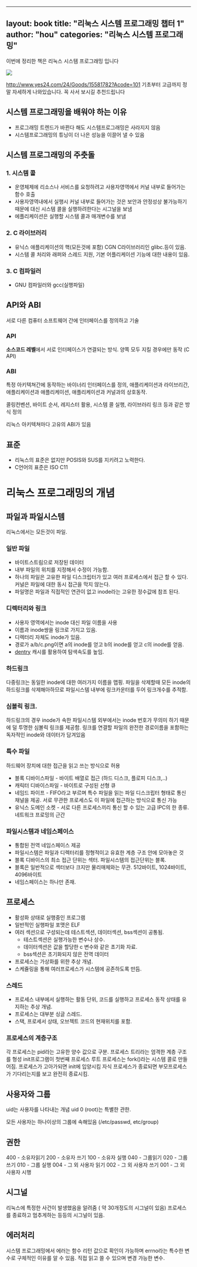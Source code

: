 
---
layout: book
title: "리눅스 시스템 프로그래밍 챕터 1"
author: "hou"
categories: "리눅스 시스템 프로그래밍"
---

이번에 정리한 책은 리눅스 시스템 프로그래밍 입니다

![](http://image.yes24.com/momo/TopCate438/MidCate002/43714344.jpg)

http://www.yes24.com/24/Goods/15581782?Acode=101
기초부터 고급까지 정말 자세하게 나와있습니다. 꼭 사서 보시길 추천드립니다

## 시스템 프로그래밍을 배워야 하는 이유

* 프로그래밍 트렌드가 바뀐다 해도 시스템프로그래밍은 사라지지 않음
* 시스템프로그래밍의 튜닝이 더 나은 성능을 이끌어 낼 수 있음

## 시스템 프로그래밍의 주춧돌
### 1. 시스템 콜
* 운영체제에 리소스나 서비스를 요청하려고 사용자영역에서 커널 내부로 들어가는 함수 호출 
* 사용자영역내에서 실행시 커널 내부로 들어가는 것은 보안과 안정성상 불가능하기 때문에 대신 시스템 콜을 실행하려한다는 시그널을 보냄
* 에플리케이션은 실행할 시스템 콜과 매개변수를 보냄 

### 2. C 라이브러리 
* 유닉스 애플리케이션의 핵(모든것에 포함) CGN C라이브러리인 glibc.등이 있음. 
* 시스템 콜 처리와 래퍼와 스레드 지원, 기본 어플리케이션 기능에 대한 내용이 있음.

### 3. C 컴파일러
* GNU 컴파일러와 gcc(실행파일)

## API와 ABI

서로 다른 컴퓨터 소프트웨어 간에 인터페이스를 정의하고 기술 

### API
**소스코드 레벨**에서 서로 인터페이스가 연결되는 방식. 양쪽 모두 지킬 경우에만 동작 (C API)

### ABI
특정 아키텍쳐간에 동작하는 바이너리 인터페이스를 정의, 애플리케이션과 라이브리간, 애플리케이션과 애플리케이션, 애플리케이션과 커널과의 상호동작. 

콜링컨벤션, 바이트 순서, 레지스터 활용, 시스템 콜 실행, 라이브러리 링크 등과 같은 방식 정의

리눅스 아키텍쳐마다 고유의 ABI가 있음

## 표준

* 리눅스의 표준은 없지만 POSIS와 SUS를 지키려고 노력한다.
* C언어의 표준은 ISO C11

# 리눅스 프로그래밍의 개념

## 파일과 파일시스템

리눅스에서는 모든것이 파일.

### 일반 파일
* 바이트스트림으로 저장된 데이터
* 내부 파일의 위치를 지정해서 수정이 가능함.
* 하나의 파일은 고유한 파일 디스크립터가 있고 여러 프로세스에서 접근 할 수 있다. 커널은 파일에 대한 동시 접근을 막지 않는다.
* 파일명은 파일과 직접적인 연관이 없고 inode라는 고유한 정수값에 참조 된다.

### 디렉터리와 링크
* 사용자 영역에서는 inode 대신 파일 이름을 사용
* 이름과 inode쌍을 링크로 가지고 있음.
* 디렉터리 자체도 inode가 있음.
* 경로가 a/b/c.png이면 a의 inode를 얻고 b의 inode를 얻고 c의 inode를 얻음.
* [dentry](https://www.halolinux.us/kernel-reference/the-dentry-cache.html) 캐시를 활용하여 탐색속도를 높임.

### 하드링크
다중링크는 동일한 inode에 대한 여러가지 이름을 맵핑.
파일을 삭제할때 모든 inode의 하드링크를 삭제해아하므로 파일시스템 내부에 링크카운터를 두어 링크개수를 추적함.

### 심볼릭 링크. 
하드링크의 경우 inode가 속한 파일시스템 외부에서는 inode 번호가 무의미 하기 때문에 덜 투명한 심볼릭 링크를 제공함.
링크를 연결할 파일의 완전한 경로이름을 포함하는 독자적인 inode와 데이터가 담겨있음

### 특수 파일
하드웨어 장치에 대한 접근을 읽고 쓰는 방식으로 허용 
* 블록 디바이스파일 - 바이트 배열로 접근 (하드 디스크, 플로피 디스크,..)
* 캐릭터 디바이스파일 - 바이트로 구성된 선형 큐  
* 네임드 파이프 - FIFO라고 부르며 특수 파일을 읽는 파일 디스크립터 형태로 통신 채널을 제공. 서로 무관한 프로세스도 이 파일에 접근하는 방식으로 통신 가능
* 유닉스 도메인 소켓 - 서로 다른 프로세스끼리 통신 할 수 있는 고급 IPC의 한 종류. 네트워크 프로밍의 근간

### 파일시스템과 네임스페이스 
* 통합된 전역 네임스페이스 제공
* 파일시스템은 파일과 디렉터리를 정형적이고 유효한 계층 구조 안에 모아놓은 것 
* 블록 디바이스의 최소 접근 단위는 섹터. 파일시스템의 접근단위는 블록.
* 블록은 일반적으로 섹터보다 크지만 물리매체와는 무관. 512바이트, 1024바이트, 4096바이트
* 네임스페이스는 하나만 존재.


## 프로세스 
* 활성화 상태로 실행중인 프로그램
* 일반적인 실행파일 포맷은 ELF
* 여러 섹션으로 구성되는데 테스트섹션, 데이터섹션, bss섹션이 공통됨. 
    * 테스트섹션은 실행가능한 변수나 상수.
    * 데이터섹션은 값을 할당한 c 변수와 같은 초기화 자료.
    * bss섹션은 초기화되지 않은 전역 데이터 
* 프로세스는 가상화를 위한 추상 개념.  
* 스케쥴링을 통해 여러프로세스가 시스템에 공존하도록 만듬.

### 스레드
* 프로세스 내부에서 실행하는 활동 단위, 코드를 실행하고 프로세스 동작 상태를 유지하는 추상 개념.
* 프로세스는 대부분 싱글 스레드.
* 스택, 프로세서 상태, 오브젝트 코드의 현재위치를 포함.

### 프로세스의 계층구조 
각 프로세스는 pid라는 고유한 양수 값으로 구분.
프로세스 트리라는 엄격한 계층 구조를 형성
init프로그램이 첫번째 프로세스 루트
프로세스는 fork()라는 시스템 콜로 만들어짐.
프로세스가 고아가되면 init에 입양시킴
자식 프로세스가 종료되면 부모프로세스가 기다리는지를 보고 완전히 종료시킴.

## 사용자와 그룹
uid는 사용자를 나타내는 개념
uid 0 (root)는 특별한 관한.

모든 사용자는 하나이상의 그룹에 속해있음 (/etc/passwd, etc/group)

## 권한 

400 - 소유자읽기
200 - 소유자 쓰기
100 - 소유자 실행
040 - 그룹읽기
020 - 그룹 쓰기
010 - 그룹 실행
004 - 그 외 사용자 읽기
002 - 그 외 사용자 쓰기
001 - 그 외 사용자 시행


## 시그널 
리눅스에 특정한 사건이 발생했음을 알려줌 ( 약 30개정도의 시그널이 있음) 
프로세스를 종료하고 멈추게하는 등등의 시그널이 있음.

## 에러처리
시스템 프로그래밍에서 에러는 함수 리턴 값으로 확인이 가능하며 errno라는 특수한 변수로 구체적인 이유를 알 수 있음.
직접 읽고 쓸 수 있으며 변경 가능한 변수.

